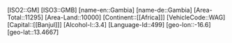 ﻿---
location: [13.4667,-16.6]
type: Country
tags:
- geo/Country

SpocWebEntityId: 26906
isDeleted: false
confidential: public

---
[ISO2::GM]
[ISO3::GMB]
[name-en::Gambia]
[name-de::Gambia]
[Area-Total::11295]
[Area-Land::10000]
[Continent::[[Africa]]]
[VehicleCode::WAG]
[Capital::[[Banjul]]]
[Alcohol-l::3.4]
[Language-Id::499]
[geo-lon::-16.6]
[geo-lat::13.4667]

